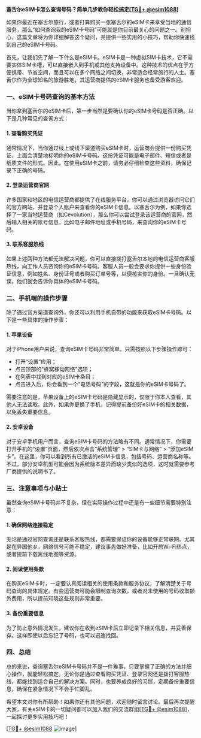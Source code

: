 **塞舌尔eSIM卡怎么查询号码？简单几步教你轻松搞定[[TG💪+ @esim1088](https://t.me/s/esim1088)]**

如果你最近在塞舌尔旅行，或者打算购买一张塞舌尔的eSIM卡来享受当地的通信服务，那么“如何查询我的eSIM卡号码”可能就是你目前最关心的问题之一。别担心，这篇文章将为你详细解答这个疑问，并提供一些实用的小技巧，帮助你快速找到自己的eSIM卡号码。

首先，让我们先了解一下什么是eSIM卡。eSIM卡是一种虚拟SIM卡技术，它不需要实体SIM卡槽，可以直接嵌入到手机或其他支持设备中。这种技术的优点在于方便携带、节省空间，而且可以在多个网络之间切换，非常适合经常旅行的人士。塞舌尔作为全球知名的旅游胜地，其运营商提供的eSIM卡服务也备受游客欢迎。

### **一、eSIM卡号码查询的基本方法**

当你拿到塞舌尔的eSIM卡后，第一步当然是要确认你的eSIM卡号码是否正确。以下是几种常见的查询方式：

#### **1. 查看购买凭证**
通常情况下，当你通过线上或线下渠道购买eSIM卡时，运营商会提供一份购买凭证，上面会清楚地标明你的eSIM卡号码。这份凭证可能是电子邮件、短信或者是纸质文件的形式。因此，在使用eSIM卡之前，请务必仔细检查这些资料，确保记录下正确的号码。

#### **2. 登录运营商官网**
许多国家和地区的电信运营商都提供了在线服务平台，你可以通过浏览器访问它们的官方网站，并登录个人账户来查看你的eSIM卡信息。以塞舌尔为例，如果你选择了一家当地运营商（如Cevolution），那么你可以尝试登录该运营商的官网，然后输入相关的账号信息，比如电子邮件地址或手机号码，来查询你的eSIM卡号码。

#### **3. 联系客服热线**
如果上述两种方法都无法解决问题，你可以直接拨打塞舌尔本地的电信运营商客服热线，向工作人员咨询你的eSIM卡号码。客服人员一般会要求你提供一些身份验证信息，例如姓名、身份证号或者购买订单号等，以便核实你的身份。一旦确认无误，他们就会告诉你具体的eSIM卡号码。

### **二、手机端的操作步骤**

除了通过官方渠道查询外，你还可以利用手机自带的功能来获取eSIM卡号码。以下是一些具体的操作步骤：

#### **1. 苹果设备**
对于iPhone用户来说，查询eSIM卡号码非常简单。只需按照以下步骤操作即可：
- 打开“设置”应用；
- 点击顶部的“蜂窝移动网络”选项；
- 在列表中找到对应的eSIM卡条目；
- 点击进入后，你会看到一个“电话号码”的字段，这就是你的eSIM卡号码了。

需要注意的是，苹果设备上的eSIM卡号码是隐藏显示的，仅限于你本人查看，其他人无法读取。此外，如果你更换了手机，记得提前备份好eSIM卡的相关数据，以免丢失重要信息。

#### **2. 安卓设备**
对于安卓手机用户而言，查询eSIM卡号码的方法略有不同。通常情况下，你需要打开手机的“设置”页面，然后依次点击“系统管理” > “SIM卡与网络” > “添加eSIM卡”。在这里，你可以看到所有已激活的eSIM卡信息，包括号码、运营商名称等。不过，部分安卓机型可能会因为系统版本差异而缺少类似的选项，这时就需要参考厂商提供的说明书了。

### **三、注意事项与小贴士**

虽然查询eSIM卡号码并不复杂，但在实际操作过程中还是有一些细节需要特别注意：

#### **1. 确保网络连接稳定**
无论是通过官网查询还是联系客服热线，都需要保证你的设备能够正常联网。尤其是在异国他乡，网络信号可能不稳定，建议事先做好准备，比如开启Wi-Fi热点，或者提前下载离线地图等资源。

#### **2. 阅读使用条款**
在购买eSIM卡时，一定要认真阅读相关的使用条款和服务协议，了解清楚关于号码查询的具体规定。有些运营商可能会限制查询次数，或者对未使用的号码收取额外费用，所以提前知晓这些规则非常重要。

#### **3. 备份重要信息**
为了防止意外情况发生，建议你在收到eSIM卡后立即记录下相关信息，并妥善保存。这样即使以后忘记了号码，也可以迅速找回。

### **四、总结**

总的来说，查询塞舌尔eSIM卡号码并不是一件难事，只要掌握了正确的方法并细心操作，就能轻松搞定。无论你是通过查看购买凭证、登录官网还是拨打客服热线，都能找到适合自己的解决方案。同时，也要养成良好的习惯，定期备份重要信息，确保在紧急情况下不会手忙脚乱。

希望本文对你有所帮助！如果你还有其他问题，欢迎随时留言讨论。最后再次提醒大家，有关eSIM卡的一切疑问都可以加入我们的交流群组[[TG💪+ @esim1088](https://t.me/s/esim1088)]，一起探讨更多实用技巧吧！

[[TG💪+ @esim1088](https://t.me/s/esim1088) ![Image](https://i.postimg.cc/4NQfJmqS/Snipaste-2025-05-13-00-14-12.png)]